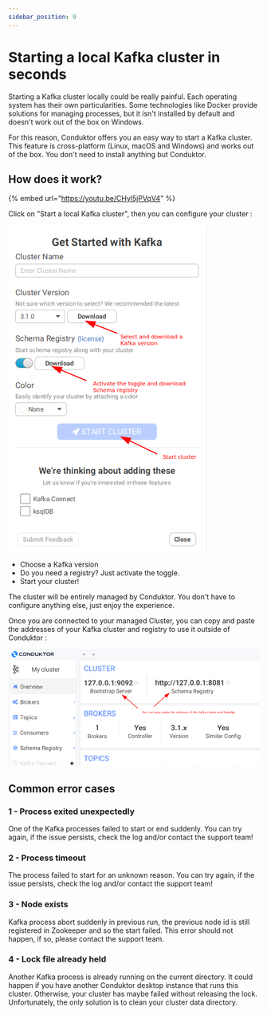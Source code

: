 ```yaml
---
sidebar_position: 9
---
```


# Starting a local Kafka cluster in seconds

Starting a Kafka cluster locally could be really painful. Each operating system has their own particularities. Some technologies like Docker provide solutions for managing processes, but it isn't installed by default and doesn't work out of the box on Windows.

For this reason, Conduktor offers you an easy way to start a Kafka cluster. This feature is cross-platform (Linux, macOS and Windows) and works out of the box. You don't need to install anything but Conduktor.

## How does it work?

{% embed url="https://youtu.be/CHyl5jPVqV4" %}

Click on "Start a local Kafka cluster", then you can configure your cluster :

![](./.gitbook/assets/2022-03-09_17-39.png)

- Choose a Kafka version&#x20;
- Do you need a registry? Just activate the toggle.&#x20;
- Start your cluster!

The cluster will be entirely managed by Conduktor. You don't have to configure anything else, just enjoy the experience.

Once you are connected to your managed Cluster, you can copy and paste the addresses of your Kafka cluster and registry to use it outside of Conduktor :&#x20;

![](<./.gitbook/assets/image (53) (1).png>)

## Common error cases

### 1 - Process exited unexpectedly

One of the Kafka processes failed to start or end suddenly. You can try again, if the issue persists, check the log and/or contact the support team!

### 2 - Process timeout

The process failed to start for an unknown reason. You can try again, if the issue persists, check the log and/or contact the support team!

### 3 - Node exists

Kafka process abort suddenly in previous run, the previous node id is still registered in Zookeeper and so the start failed. This error should not happen, if so, please contact the support team.

### 4 - Lock file already held

Another Kafka process is already running on the current directory. It could happen if you have another Conduktor desktop instance that runs this cluster. Otherwise, your cluster has maybe failed without releasing the lock. Unfortunately, the only solution is to clean your cluster data directory.
